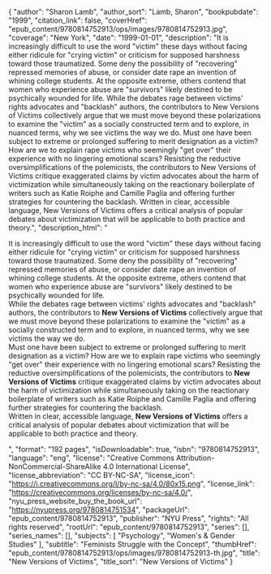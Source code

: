 {
  "author": "Sharon Lamb",
  "author_sort": "Lamb, Sharon",
  "bookpubdate": "1999",
  "citation_link": false,
  "coverHref": "epub_content/9780814752913/ops/images/9780814752913.jpg",
  "coverage": "New York",
  "date": "1999-01-01",
  "description": "It is increasingly difficult to use the word \"victim\" these days without facing either ridicule for \"crying victim\" or criticism for supposed harshness toward those traumatized. Some deny the possibility of \"recovering\" repressed memories of abuse, or consider date rape an invention of whining college students. At the opposite extreme, others contend that women who experience abuse are \"survivors\" likely destined to be psychically wounded for life. While the debates rage between victims' rights advocates and \"backlash\" authors, the contributors to New Versions of Victims collectively argue that we must move beyond these polarizations to examine the \"victim\" as a socially constructed term and to explore, in nuanced terms, why we see victims the way we do. Must one have been subject to extreme or prolonged suffering to merit designation as a victim? How are we to explain rape victims who seemingly \"get over\" their experience with no lingering emotional scars? Resisting the reductive oversimplifications of the polemicists, the contributors to New Versions of Victims critique exaggerated claims by victim advocates about the harm of victimization while simultaneously taking on the reactionary boilerplate of writers such as Katie Roiphe and Camille Paglia and offering further strategies for countering the backlash. Written in clear, accessible language, New Versions of Victims offers a critical analysis of popular debates about victimization that will be applicable to both practice and theory.",
  "description_html": "<p>It is increasingly difficult to use the word \"victim\" these days without facing either ridicule for \"crying victim\" or criticism for supposed harshness toward those traumatized. Some deny the possibility of \"recovering\" repressed memories of abuse, or consider date rape an invention of whining college students. At the opposite extreme, others contend that women who experience abuse are \"survivors\" likely destined to be psychically wounded for life.<br> While the debates rage between victims' rights advocates and \"backlash\" authors, the contributors to <b>New Versions of Victims</b> collectively argue that we must move beyond these polarizations to examine the \"victim\" as a socially constructed term and to explore, in nuanced terms, why we see victims the way we do.<br> Must one have been subject to extreme or prolonged suffering to merit designation as a victim? How are we to explain rape victims who seemingly \"get over\" their experience with no lingering emotional scars? Resisting the reductive oversimplifications of the polemicists, the contributors to <b>New Versions of Victims</b> critique exaggerated claims by victim advocates about the harm of victimization while simultaneously taking on the reactionary boilerplate of writers such as Katie Roiphe and Camille Paglia and offering further strategies for countering the backlash.<br> Written in clear, accessible language, <b>New Versions of Victims</b> offers a critical analysis of popular debates about victimization that will be applicable to both practice and theory.</p>",
  "format": "192 pages",
  "isDownloadable": true,
  "isbn": "9780814752913",
  "language": "eng",
  "license": "Creative Commons Attribution-NonCommercial-ShareAlike 4.0 International License",
  "license_abbreviation": "CC BY-NC-SA",
  "license_icon": "https://i.creativecommons.org/l/by-nc-sa/4.0/80x15.png",
  "license_link": "https://creativecommons.org/licenses/by-nc-sa/4.0/",
  "nyu_press_website_buy_the_book_url": "https://nyupress.org/9780814751534",
  "packageUrl": "epub_content/9780814752913",
  "publisher": "NYU Press",
  "rights": "All rights reserved",
  "rootUrl": "epub_content/9780814752913",
  "series": [],
  "series_names": [],
  "subjects": [
    "Psychology",
    "Women's & Gender Studies"
  ],
  "subtitle": "Feminists Struggle with the Concept",
  "thumbHref": "epub_content/9780814752913/ops/images/9780814752913-th.jpg",
  "title": "New Versions of Victims",
  "title_sort": "New Versions of Victims"
}
